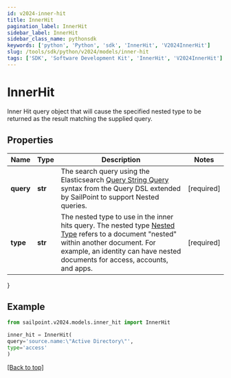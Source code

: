 ```yaml
---
id: v2024-inner-hit
title: InnerHit
pagination_label: InnerHit
sidebar_label: InnerHit
sidebar_class_name: pythonsdk
keywords: ['python', 'Python', 'sdk', 'InnerHit', 'V2024InnerHit'] 
slug: /tools/sdk/python/v2024/models/inner-hit
tags: ['SDK', 'Software Development Kit', 'InnerHit', 'V2024InnerHit']
---
```


# InnerHit

Inner Hit query object that will cause the specified nested type to be returned as the result matching the supplied query.

## Properties

Name | Type | Description | Notes
------------ | ------------- | ------------- | -------------
**query** | **str** | The search query using the Elasticsearch [Query String Query](https://www.elastic.co/guide/en/elasticsearch/reference/5.2/query-dsl-query-string-query.html#query-string) syntax from the Query DSL extended by SailPoint to support Nested queries. | [required]
**type** | **str** | The nested type to use in the inner hits query.  The nested type [Nested Type](https://www.elastic.co/guide/en/elasticsearch/reference/current/nested.html) refers to a document \"nested\" within another document. For example, an identity can have nested documents for access, accounts, and apps. | [required]
}

## Example

```python
from sailpoint.v2024.models.inner_hit import InnerHit

inner_hit = InnerHit(
query='source.name:\"Active Directory\"',
type='access'
)

```
[[Back to top]](#) 

